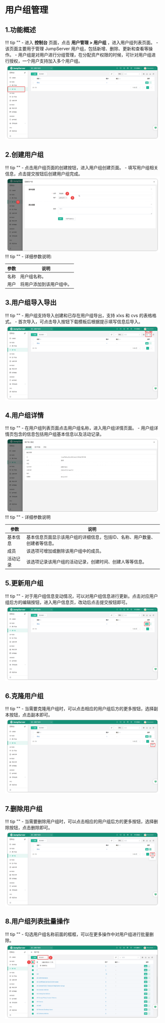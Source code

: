 # 用户组管理
## 1.功能概述
!!! tip ""
    - 进入 **控制台** 页面，点击 **用户管理 > 用户组** ，进入用户组列表页面。
    - 该页面主要用于管理 JumpServer 用户组，包括新增、删除、更新和查看等操作。
    - 用户组是对用户进行分组管理，在分配资产权限的时候，可针对用户组进行授权，一个用户支持加入多个用户组。
![users_01](../../../../img/v4_user-groups_01.png)
## 2.创建用户组
!!! tip ""
    - 点击用户组页面的创建按钮，进入用户组创建页面。
    - 填写用户组相关信息，点击提交按钮后创建用户组完成。
![users_02](../../../../img/v4_user-groups_02.png)
!!! tip ""
    - 详细参数说明:

| 参数 | 说明                    |
|------|------------------------|
|名称  | 用户组名称。            |
| 用户 | 将用户添加到该用户组中。 |

## 3.用户组导入导出
!!! tip ""
    - 用户组支持导入创建和已存在用户组导出，支持 xlxs 和 cvs 的表格格式。
    - 首次导入，可点击导入按钮下载模板后根据提示填写信息后导入。
![users_03](../../../../img/v4_user-groups_03.png)

## 4.用户组详情
!!! tip ""
    - 在用户组列表页面点击用户组名称，进入用户组详情页面。
    - 用户组详情页包含的信息包括用户组基本信息以及活动记录。
![users_04](../../../../img/v4_user-groups_04.png)
!!! tip ""
    - 详细参数说明

| 参数     | 说明                                                              |
|----------|------------------------------------------------------------------|
|基本信息  | 基本信息页面显示该用户组的详细信息，包括ID、名称、用户数量、创建者等信息。                                                                          |
| 成员     | 该选项可增加或删除该用户组中的成员。                                 |
| 活动记录 | 该选项记录该用户组的活动记录，创建时间、创建人等等信息。               |

## 5.更新用户组
!!! tip ""
    - 对于用户组信息变动情况，可以对用户组信息进行更新。点击对应用户组后方的编辑按钮，进入用户信息页，改动后点击提交按钮即可。
![users_05](../../../../img/v4_user-groups_05.png)

## 6.克隆用户组
!!! tip ""
    - 当需要克隆用户组时，可以点击相应的用户组后方的更多按钮，选择副本按钮，点击副本即可。
![users_06](../../../../img/v4_user-groups_06.png)

## 7.删除用户组
!!! tip ""
    - 当需要删除用户组时，可以点击相应的用户组后方的更多按钮，选择删除按钮，点击删除即可。
![users_07](../../../../img/v4_user-groups_07.png)

## 8.用户组列表批量操作
!!! tip ""
    - 勾选用户组名称前面的框框，可以在更多操作中对用户组进行批量删除。
    ![users_08](../../../../img/v4_user-groups_08.png)